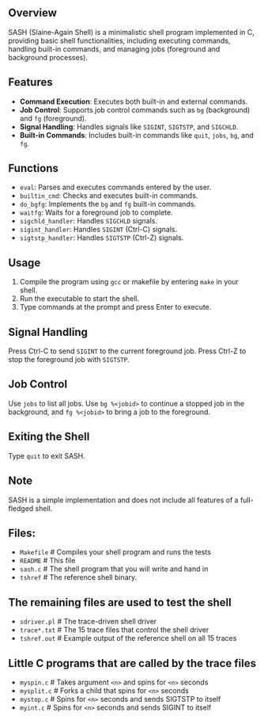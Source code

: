 ## Overview
SASH (Slaine-Again Shell) is a minimalistic shell program implemented in C, providing basic shell functionalities, including executing commands, handling built-in commands, and managing jobs (foreground and background processes).

## Features
- **Command Execution**: Executes both built-in and external commands.
- **Job Control**: Supports job control commands such as `bg` (background) and `fg` (foreground).
- **Signal Handling**: Handles signals like `SIGINT`, `SIGTSTP`, and `SIGCHLD`.
- **Built-in Commands**: Includes built-in commands like `quit`, `jobs`, `bg`, and `fg`.

## Functions
- `eval`: Parses and executes commands entered by the user.
- `builtin_cmd`: Checks and executes built-in commands.
- `do_bgfg`: Implements the `bg` and `fg` built-in commands.
- `waitfg`: Waits for a foreground job to complete.
- `sigchld_handler`: Handles `SIGCHLD` signals.
- `sigint_handler`: Handles `SIGINT` (Ctrl-C) signals.
- `sigtstp_handler`: Handles `SIGTSTP` (Ctrl-Z) signals.

## Usage
1. Compile the program using `gcc` or makefile by entering `make` in your shell.
2. Run the executable to start the shell.
3. Type commands at the prompt and press Enter to execute.

## Signal Handling
Press Ctrl-C to send `SIGINT` to the current foreground job. Press Ctrl-Z to stop the foreground job with `SIGTSTP`.

## Job Control
Use `jobs` to list all jobs. Use `bg %<jobid>` to continue a stopped job in the background, and `fg %<jobid>` to bring a job to the foreground.

## Exiting the Shell
Type `quit` to exit SASH.

## Note
SASH is a simple implementation and does not include all features of a full-fledged shell.



## Files:

- `Makefile`        # Compiles your shell program and runs the tests
- `README`          # This file
- `sash.c`          # The shell program that you will write and hand in
- `tshref`          # The reference shell binary.

## The remaining files are used to test the shell
- `sdriver.pl`      # The trace-driven shell driver
- `trace*.txt`      # The 15 trace files that control the shell driver
- `tshref.out`      # Example output of the reference shell on all 15 traces

## Little C programs that are called by the trace files
- `myspin.c`        # Takes argument `<n>` and spins for `<n>` seconds
- `mysplit.c`       # Forks a child that spins for `<n>` seconds
- `mystop.c`        # Spins for `<n>` seconds and sends SIGTSTP to itself
- `myint.c`         # Spins for `<n>` seconds and sends SIGINT to itself
